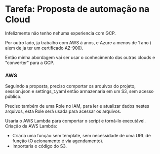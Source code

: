 # Tarefa: Proposta de automação na Cloud

Infelizmente não tenho nehuma experiencia com GCP. 

Por outro lado, ja trabalho com AWS à anos, e Azure a menos de 1 ano (
alem de ja ter um certificado AZ-900).

Então minha abordagem vai ser usar o conhecimento das outras clouds e "converter" para a GCP.

### AWS



Seguindo a proposta, preciso comportar os arquivos do projeto, session.json e settings_t.yaml então armazenaria em um S3, sem acesso público.

Preciso também de uma Role no IAM, para ler e atualizar dados nestes arquivos, esta Role será usada para acessar os arquivos.

Usaria o AWS Lambda para comportar o script e torná-lo executável.
Criação da AWS Lambda:
 - Criaria uma função sem template, sem necessidade de uma URL de função (O acionamento é via agendamento).
 - Importaria o código do S3. 
